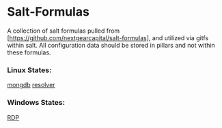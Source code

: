 # Salt-Formulas
A collection of salt formulas pulled from [https://github.com/nextgearcapital/salt-formulas], and
utilized via gitfs within salt. All configuration data should be stored in pillars and not within
these formulas.

### Linux States:
[mongdb](https://github.com/saltstack-formulas/mongodb-formula)
[resolver](https://github.com/saltstack-formulas/resolver-formula)

### Windows States:
  [RDP](https://github.com/saltstack-formulas/rdp-formula)
